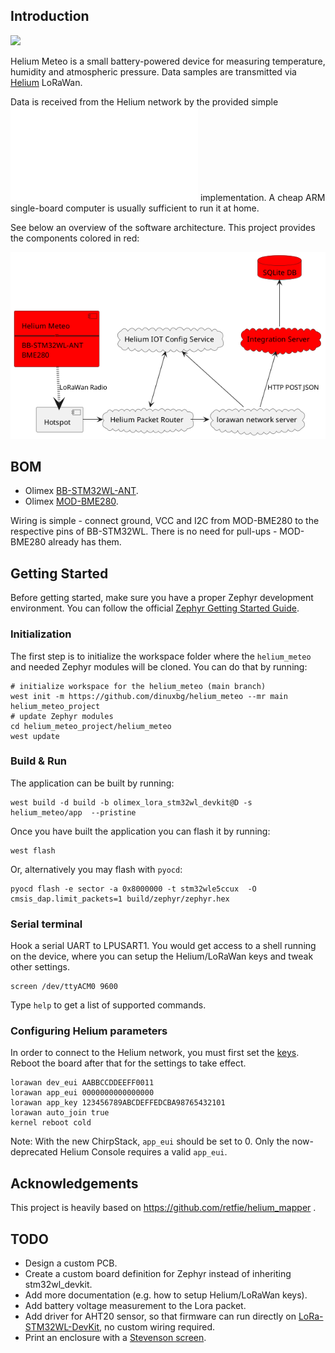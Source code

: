 ## Introduction

![](images/helium-meteo-breadboard.png)

Helium Meteo is a small battery-powered device for measuring temperature, humidity and atmospheric pressure. Data samples are transmitted via [Helium](https://www.helium.com/) LoRaWan.

Data is received from the Helium network by the provided simple ![integration server](integration/README.md) implementation. A cheap ARM single-board computer is usually sufficient to run it at home.

See below an overview of the software architecture. This project provides the components colored in red:

![](images/software-arch.png)

## BOM

 - Olimex [BB-STM32WL-ANT](https://www.olimex.com/Products/IoT/LoRa/BB-STM32WL/).
 - Olimex [MOD-BME280](https://www.olimex.com/Products/Modules/Sensors/MOD-BME280/open-source-hardware).

Wiring is simple - connect ground, VCC and I2C from MOD-BME280 to the respective pins of BB-STM32WL. There is no need for pull-ups - MOD-BME280 already has them.

## Getting Started

Before getting started, make sure you have a proper Zephyr development
environment. You can follow the official
[Zephyr Getting Started Guide](https://docs.zephyrproject.org/latest/getting_started/index.html).

### Initialization

The first step is to initialize the workspace folder where the
`helium_meteo` and needed Zephyr modules will be cloned. You can do
that by running:

```shell
# initialize workspace for the helium_meteo (main branch)
west init -m https://github.com/dinuxbg/helium_meteo --mr main helium_meteo_project
# update Zephyr modules
cd helium_meteo_project/helium_meteo
west update
```

### Build & Run

The application can be built by running:

```shell
west build -d build -b olimex_lora_stm32wl_devkit@D -s helium_meteo/app  --pristine
```

Once you have built the application you can flash it by running:

```shell
west flash
```

Or, alternatively you may flash with `pyocd`:

```shell
pyocd flash -e sector -a 0x8000000 -t stm32wle5ccux  -O cmsis_dap.limit_packets=1 build/zephyr/zephyr.hex
```

### Serial terminal

Hook a serial UART to LPUSART1. You would get access to a shell running on the device, where you can setup the Helium/LoRaWan keys and tweak other settings.

```shell
screen /dev/ttyACM0 9600
```

Type `help` to get a list of supported commands.

### Configuring Helium parameters
In order to connect to the Helium network, you must first set the [keys](https://docs.helium.com/console/adding-devices/). Reboot the board after that for the settings to take effect.
```
lorawan dev_eui AABBCCDDEEFF0011
lorawan app_eui 0000000000000000
lorawan app_key 123456789ABCDEFFEDCBA98765432101
lorawan auto_join true
kernel reboot cold
```

Note: With the new ChirpStack, `app_eui` should be set to 0. Only the now-deprecated Helium Console requires a valid `app_eui`.

## Acknowledgements

This project is heavily based on https://github.com/retfie/helium_mapper .

## TODO
 - Design a custom PCB.
 - Create a custom board definition for Zephyr instead of inheriting stm32wl_devkit.
 - Add more documentation (e.g. how to setup Helium/LoRaWan keys).
 - Add battery voltage measurement to the Lora packet.
 - Add driver for AHT20 sensor, so that firmware can run directly on [LoRa-STM32WL-DevKit](https://www.olimex.com/Products/IoT/LoRa/LoRa-STM32WL-DevKit/open-source-hardware), no custom wiring required.
 - Print an enclosure with a [Stevenson screen](https://en.wikipedia.org/wiki/Stevenson_screenhttps://en.wikipedia.org/wiki/Stevenson_screen).
